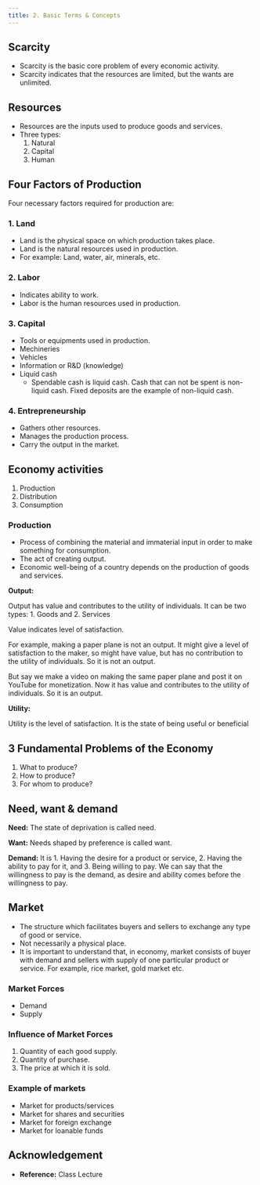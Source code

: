 ```yaml
---
title: 2. Basic Terms & Concepts
---
```


## Scarcity

- Scarcity is the basic core problem of every economic activity.
- Scarcity indicates that the resources are limited, but the wants are unlimited.

## Resources

- Resources are the inputs used to produce goods and services.
- Three types:
  1. Natural
  2. Capital
  3. Human

## Four Factors of Production

Four necessary factors required for production are:

### 1. Land

- Land is the physical space on which production takes place.
- Land is the natural resources used in production.
- For example: Land, water, air, minerals, etc.

### 2. Labor

- Indicates ability to work.
- Labor is the human resources used in production.

### 3. Capital

- Tools or equipments used in production.
- Mechineries
- Vehicles
- Information or R&D (knowledge)
- Liquid cash
  - Spendable cash is liquid cash. Cash that can not be spent is non-liquid cash. Fixed deposits are the example of non-liquid cash.

### 4. Entrepreneurship

- Gathers other resources.
- Manages the production process.
- Carry the output in the market.

## Economy activities

1. Production
2. Distribution
3. Consumption

### Production

- Process of combining the material and immaterial input in order to make something for consumption.
- The act of creating output.
- Economic well-being of a country depends on the production of goods and services.

**Output:**

Output has value and contributes to the utility of individuals. It can be two types: 1. Goods and 2. Services

Value indicates level of satisfaction.

For example, making a paper plane is not an output. It might give a level of satisfaction to the maker, so might have value, but has no contribution to the utility of individuals. So it is not an output.

But say we make a video on making the same paper plane and post it on YouTube for monetization. Now it has value and contributes to the utility of individuals. So it is an output.

**Utility:**

Utility is the level of satisfaction. It is the state of being useful or beneficial

## 3 Fundamental Problems of the Economy

1. What to produce?
2. How to produce?
3. For whom to produce?

## Need, want & demand

**Need:** The state of deprivation is called need.

**Want:** Needs shaped by preference is called want.

**Demand:** It is 1. Having the desire for a product or service, 2. Having the ability to pay for it, and 3. Being willing to pay. We can say that the willingness to pay is the demand, as desire and ability comes before the willingness to pay.

## Market

- The structure which facilitates buyers and sellers to exchange any type of good or service.
- Not necessarily a physical place.
- It is important to understand that, in economy, market consists of buyer with demand and sellers with supply of one particular product or service. For example, rice market, gold market etc.

### Market Forces

- Demand
- Supply

### Influence of Market Forces

1. Quantity of each good supply.
2. Quantity of purchase.
3. The price at which it is sold.

### Example of markets

- Market for products/services
- Market for shares and securities
- Market for foreign exchange
- Market for loanable funds

## Acknowledgement

- **Reference:** Class Lecture
